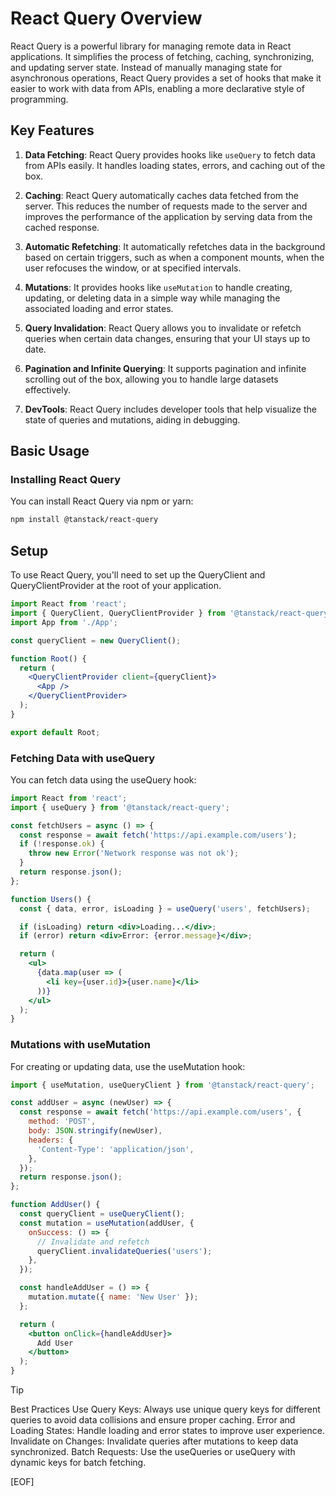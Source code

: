 # React Query Overview

React Query is a powerful library for managing remote data in React applications. It simplifies the process of fetching, caching, synchronizing, and updating server state. Instead of manually managing state for asynchronous operations, React Query provides a set of hooks that make it easier to work with data from APIs, enabling a more declarative style of programming.

## Key Features

1. **Data Fetching**: React Query provides hooks like `useQuery` to fetch data from APIs easily. It handles loading states, errors, and caching out of the box.

2. **Caching**: React Query automatically caches data fetched from the server. This reduces the number of requests made to the server and improves the performance of the application by serving data from the cached response.

3. **Automatic Refetching**: It automatically refetches data in the background based on certain triggers, such as when a component mounts, when the user refocuses the window, or at specified intervals.

4. **Mutations**: It provides hooks like `useMutation` to handle creating, updating, or deleting data in a simple way while managing the associated loading and error states.

5. **Query Invalidation**: React Query allows you to invalidate or refetch queries when certain data changes, ensuring that your UI stays up to date.

6. **Pagination and Infinite Querying**: It supports pagination and infinite scrolling out of the box, allowing you to handle large datasets effectively.

7. **DevTools**: React Query includes developer tools that help visualize the state of queries and mutations, aiding in debugging.

## Basic Usage

### Installing React Query

You can install React Query via npm or yarn:

```bash
npm install @tanstack/react-query
```

## Setup

To use React Query, you'll need to set up the QueryClient and QueryClientProvider at the root of your application.

```jsx
import React from 'react';
import { QueryClient, QueryClientProvider } from '@tanstack/react-query';
import App from './App';

const queryClient = new QueryClient();

function Root() {
  return (
    <QueryClientProvider client={queryClient}>
      <App />
    </QueryClientProvider>
  );
}

export default Root;
```

### Fetching Data with useQuery

You can fetch data using the useQuery hook:

```jsx
import React from 'react';
import { useQuery } from '@tanstack/react-query';

const fetchUsers = async () => {
  const response = await fetch('https://api.example.com/users');
  if (!response.ok) {
    throw new Error('Network response was not ok');
  }
  return response.json();
};

function Users() {
  const { data, error, isLoading } = useQuery('users', fetchUsers);

  if (isLoading) return <div>Loading...</div>;
  if (error) return <div>Error: {error.message}</div>;

  return (
    <ul>
      {data.map(user => (
        <li key={user.id}>{user.name}</li>
      ))}
    </ul>
  );
}
```

### Mutations with useMutation

For creating or updating data, use the useMutation hook:

```jsx
import { useMutation, useQueryClient } from '@tanstack/react-query';

const addUser = async (newUser) => {
  const response = await fetch('https://api.example.com/users', {
    method: 'POST',
    body: JSON.stringify(newUser),
    headers: {
      'Content-Type': 'application/json',
    },
  });
  return response.json();
};

function AddUser() {
  const queryClient = useQueryClient();
  const mutation = useMutation(addUser, {
    onSuccess: () => {
      // Invalidate and refetch
      queryClient.invalidateQueries('users');
    },
  });

  const handleAddUser = () => {
    mutation.mutate({ name: 'New User' });
  };

  return (
    <button onClick={handleAddUser}>
      Add User
    </button>
  );
}
```

> [!TIP]
>
> Best Practices
> Use Query Keys: Always use unique query keys for different queries to avoid data collisions and ensure proper caching.
> Error and Loading States: Handle loading and error states to improve user experience.
> Invalidate on Changes: Invalidate queries after mutations to keep data synchronized.
> Batch Requests: Use the useQueries or useQuery with dynamic keys for batch fetching.

[EOF]
